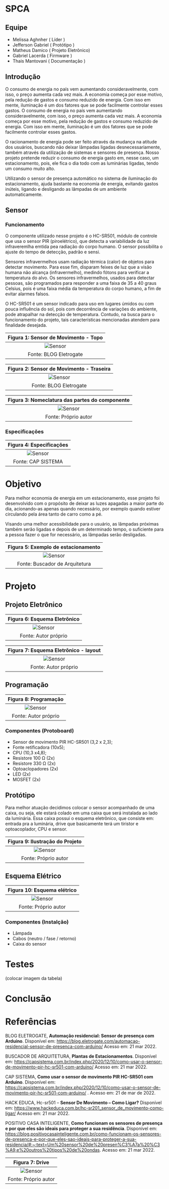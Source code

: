# SPCA

## Equipe
* Melissa Aghnher   ( Líder )
* Jefferson Gabriel ( Protótipo )
* Matheus Damico    ( Projeto Eletrônico)
* Gabriel Lacerda   ( Firmware )
* Thais Mantovani   ( Documentação )

## Introdução 
O consumo de energia no país vem aumentando consideravelmente, com isso, o preço aumenta cada vez mais. A economia começa por esse motivo, pela redução de gastos e consumo reduzido de energia. Com isso em mente, iluminação é um dos fatores que se pode facilmente controlar esses gastos. O consumo de energia no país vem aumentando consideravelmente, com isso, o preço aumenta cada vez mais. A economia começa por esse motivo, pela redução de gastos e consumo reduzido de energia. Com isso em mente, iluminação é um dos fatores que se pode facilmente controlar esses gastos.

O racionamento de energia pode ser feito através da mudança na atitude dos usuários, buscando não deixar lâmpadas ligadas desnecessariamente, também através da utilização de sistemas e sensores de presença. Nosso projeto pretende reduzir o consumo de energia gasto em, nesse caso, um estacionamento, pois, ele fica o dia todo com as luminárias ligadas, tendo um consumo muito alto.

Utilizando o sensor de presença automático no sistema de iluminação do estacionamento, ajuda bastante na economia de energia, evitando gastos inúteis, ligando e desligando as lâmpadas de um ambiente automaticamente.  

## Sensor
### Funcionamento
O componente utilizado nesse projeto é o HC-SR501, módulo de controle que usa o sensor PIR (piroelétrico), que detecta a variabilidade da luz infraveremlha emtida pea radiação do corpo humano. O sensor possibilita o ajuste do tempo de detecção, padrão e sensi.

Sensores infravermelhos usam radiação térmica (calor) de objetos para detectar movimento. Para esse fim, disparam feixes de luz que a visão humana não alcança (infravermelho), medindo fótons para verificar a temperatura do alvo. Os sensores infravermelhos, usados para detectar pessoas, são programados para responder a uma faixa de 35 a 40 graus Celsius, pois é uma faixa média da temperatura do corpo humano, a fim de evitar alarmes falsos. 

O HC-SR501 é um sensor indicado para uso em lugares úmidos ou com pouca influência do sol, pois com decorrência de variações do ambiente, pode atrapalhar na detecção de temperatura. Contudo, na busca para o funcionamento do projeto, tais características mencionadas atendem para finalidade desejada. 

|Figura 1: Sensor de Movimento - Topo |
|:---------------------------------:|
| ![Sensor](https://github.com/MelissaAGMMedeiros/SPCA/blob/main/Imagens/Sensor.PNG)|
| Fonte: BLOG Eletrogate |

|Figura 2: Sensor de Movimento - Traseira |
|:---------------------------------:|
| ![Sensor](https://github.com/MelissaAGMMedeiros/SPCA/blob/main/Imagens/Sensor%20traseira.PNG)|
| Fonte: BLOG Eletrogate |

|Figura 3: Nomeclatura das partes do componente |
|:---------------------------------:|
| ![Sensor](https://github.com/MelissaAGMMedeiros/SPCA/blob/main/Imagens/Classificação.PNG)|
| Fonte: Próprio autor |

### Especificações

|Figura 4: Especificações |
|:---------------------------------:|
| ![Sensor](https://github.com/MelissaAGMMedeiros/SPCA/blob/main/Imagens/Especificações.PNG)|
| Fonte: CAP SISTEMA |

# Objetivo 
Para melhor economia de energia em um estacionamento, esse projeto foi desenvolvido com o propósito de deixar as luzes apagadas a maior parte do dia, acionando-as apenas quando necessário, por exemplo quando estiver circulando pela área tanto de carro como a pé. 

Visando uma melhor acessibilidade para o usuário, as lâmpadas próximas também serão ligadas e depois de um determinado tempo, o suficiente para a pessoa fazer o que for necessário, as lâmpadas serão desligadas. 

|Figura 5: Exemplo de estacionamento |
|:---------------------------------:|
| ![Sensor](https://github.com/MelissaAGMMedeiros/SPCA/blob/main/Imagens/exemplo_estac.png)|
| Fonte: Buscador de Arquitetura |

# Projeto

## Projeto Eletrônico

|Figura 6: Esquema Eletrônico |
|:---------------------------------:|
| ![Sensor](https://github.com/MelissaAGMMedeiros/SPCA/blob/main/esquem%C3%A1tico.PNG) |
| Fonte:  Autor próprio | 

|Figura 7: Esquema Eletrônico - layout |
|:---------------------------------:|
| ![Sensor](https://github.com/MelissaAGMMedeiros/SPCA/blob/main/esquema_PCB.PNG) |
| Fonte: Autor próprio |

## Programação 

|Figura 8: Programação |
|:---------------------------------:|
| ![Sensor](https://github.com/MelissaAGMMedeiros/SPCA/blob/main/Capturar.PNG) |
| Fonte: Autor próprio |

### Componentes (Protoboard)
*  Sensor de movimento PIR HC-SR501 (3,2 x 2,3);
*  Fonte retificadora (10x5); 
*  CPU (10,3 x4,8); 
*  Resistore 100 Ω (2x)
*  Resistore 330 Ω (2x)
*  Optoaclopadores (2x)
*  LED (2x)
*  MOSFET (2x)

## Protótipo 

Para melhor atuação decidimos colocar o sensor acompanhado de uma caixa, ou seja, ele estará colado em uma caixa que será instalada ao lado da luminária. Essa caixa possui o esquema eletrônico, que consiste em: entrada pra a luminária, drive que basicamente terá um tiristor e optoacoplador, CPU e sensor.

|Figura 9: Ilustração do Projeto |
|:---------------------------------:|
| ![Sensor](https://github.com/MelissaAGMMedeiros/SPCA/blob/main/prototipo.png) |
| Fonte: Próprio autor |

## Esquema Elétrico 

|Figura 10: Esquema elétrico |
|:---------------------------------:|
| ![Sensor](https://github.com/MelissaAGMMedeiros/SPCA/blob/main/Esquema_SPCA.png) |
| Fonte: Próprio autor |

### Componentes (Instalção)

* Lâmpada
* Cabos (neutro / fase / retorno)
* Caixa do sensor 

# Testes 
(colocar imagem  da tabela)

# Conclusão

# Referências

BLOG ELETROGATE, **Automação residencial: Sensor de presença com Arduíno**. Disponível em: https://blog.eletrogate.com/automacao-residencial-sensor-de-presenca-com-arduino/  Acesso em: 21 mar 2022. 

BUSCADOR DE ARQUITETURA, **Plantas de Estacionamentos**. Disponível em: https://capsistema.com.br/index.php/2020/12/10/como-usar-o-sensor-de-movimento-pir-hc-sr501-com-arduino/ Acesso em: 21 mar 2022. 

CAP SISTEMA, **Como usar o sensor de movimento PIR HC-SR501 com Arduino**. Disponível em: https://capsistema.com.br/index.php/2020/12/10/como-usar-o-sensor-de-movimento-pir-hc-sr501-com-arduino/ . Acesso em: 21 de mar de 2022.

HACK EDUCA, Hc-sr501 – **Sensor De Movimento – Como Ligar?** Disponível em: https://www.hackeduca.com.br/hc-sr201_sensor_de_movimento-como-ligar/ Acesso em: 21 mar 2022.

POSITIVO CASA INTELIGENTE, **Como funcionam os sensores de presença e por que eles são ideais para proteger a sua residência**. Disponível em: https://blog.positivocasainteligente.com.br/como-funcionam-os-sensores-de-presenca-e-por-que-eles-sao-ideais-para-proteger-a-sua-residencia/#:~:text=Um%20sensor%20de%20presen%C3%A7a%20%C3%A9,e%20outros%20tipos%20de%20ondas. Acesso em: 21 mar 2022. 
 

|Figura 7: Drive |
|:---------------------------------:|
| ![Sensor](https://github.com/MelissaAGMMedeiros/SPCA/blob/main/Imagens/Drive.png)|
| Fonte: Próprio autor |
